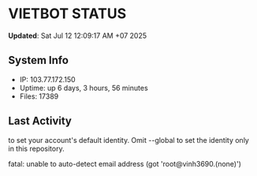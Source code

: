 # VIETBOT STATUS
**Updated**: Sat Jul 12 12:09:17 AM +07 2025

## System Info
- IP: 103.77.172.150
- Uptime: up 6 days, 3 hours, 56 minutes
- Files: 17389

## Last Activity

to set your account's default identity.
Omit --global to set the identity only in this repository.

fatal: unable to auto-detect email address (got 'root@vinh3690.(none)')
